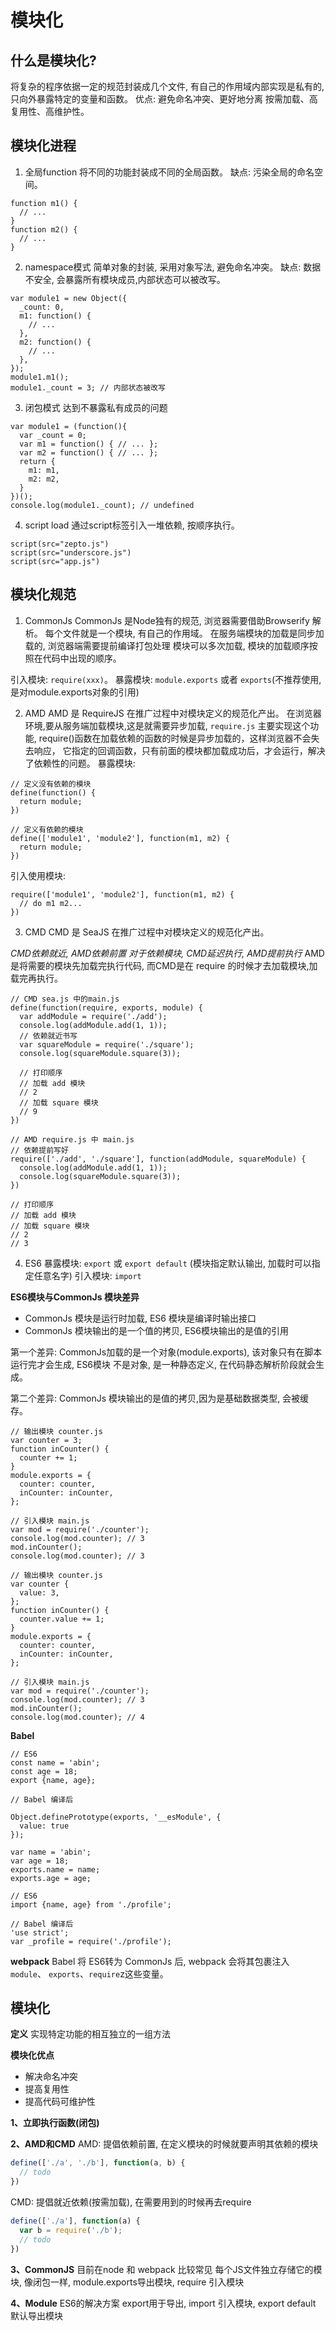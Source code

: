 # 模块化

## 什么是模块化?
  将复杂的程序依据一定的规范封装成几个文件,
  有自己的作用域内部实现是私有的, 只向外暴露特定的变量和函数。
  优点: 避免命名冲突、更好地分离 按需加载、高复用性、高维护性。

## 模块化进程
1. 全局function
  将不同的功能封装成不同的全局函数。
  缺点: 污染全局的命名空间。
  ```type='js'
  function m1() {
    // ...
  }
  function m2() {
    // ...
  }
  ```
2. namespace模式
  简单对象的封装, 采用对象写法, 避免命名冲突。
  缺点: 数据不安全, 会暴露所有模块成员,内部状态可以被改写。
  ```type='js'
  var module1 = new Object({
    _count: 0,
    m1: function() {
      // ...
    },
    m2: function() {
      // ...
    },
  });
  module1.m1(); 
  module1._count = 3; // 内部状态被改写
  ```
3. 闭包模式
  达到不暴露私有成员的问题
  ```type='js'
  var module1 = (function(){
    var _count = 0;
    var m1 = function() { // ... };
    var m2 = function() { // ... };
    return {
      m1: m1,
      m2: m2,
    }
  })();
  console.log(module1._count); // undefined
  ```
4. script load
  通过script标签引入一堆依赖, 按顺序执行。
  ```type='js'
  script(src="zepto.js")
  script(src="underscore.js")
  script(src="app.js")
  ```
## 模块化规范
1. CommonJs
  CommonJs 是Node独有的规范, 浏览器需要借助Browserify 解析。
  每个文件就是一个模块, 有自己的作用域。
  在服务端模块的加载是同步加载的, 浏览器端需要提前编译打包处理
  模块可以多次加载, 模块的加载顺序按照在代码中出现的顺序。

  引入模块: `require(xxx)`。
  暴露模块: `module.exports` 或者 `exports`(不推荐使用, 是对module.exports对象的引用)

2. AMD
  AMD 是 RequireJS 在推广过程中对模块定义的规范化产出。
  在浏览器环境,要从服务端加载模块,这是就需要异步加载,
  `require.js` 主要实现这个功能,
   require()函数在加载依赖的函数的时候是异步加载的，这样浏览器不会失去响应，
   它指定的回调函数，只有前面的模块都加载成功后，才会运行，解决了依赖性的问题。
  暴露模块:
  ```type='js'
  // 定义没有依赖的模块
  define(function() {
    return module;
  })

  // 定义有依赖的模块
  define(['module1', 'module2'], function(m1, m2) {
    return module;
  })
  ```
  引入使用模块:
  ```type='js'
  require(['module1', 'module2'], function(m1, m2) {
    // do m1 m2...
  })
  ```
3. CMD
  CMD 是 SeaJS 在推广过程中对模块定义的规范化产出。

  *CMD依赖就近, AMD依赖前置*
  *对于依赖模块, CMD延迟执行, AMD提前执行*
  AMD是将需要的模块先加载完执行代码, 
  而CMD是在 require 的时候才去加载模块,加载完再执行。
  ```type='js'
  // CMD sea.js 中的main.js
  define(function(require, exports, module) {
    var addModule = require('./add');
    console.log(addModule.add(1, 1));
    // 依赖就近书写
    var squareModule = require('./square');
    console.log(squareModule.square(3));

    // 打印顺序
    // 加载 add 模块
    // 2
    // 加载 square 模块
    // 9
  })

  ```
  ```type='js'
  // AMD require.js 中 main.js
  // 依赖提前写好
  require(['./add', './square'], function(addModule, squareModule) {
    console.log(addModule.add(1, 1));
    console.log(squareModule.square(3));
  })

  // 打印顺序
  // 加载 add 模块
  // 加载 square 模块
  // 2
  // 3

  ```
4. ES6
  暴露模块: `export` 或 `export default` (模块指定默认输出, 加载时可以指定任意名字)
  引入模块: `import`

  **ES6模块与CommonJs 模块差异**
  - CommonJs 模块是运行时加载, ES6 模块是编译时输出接口
  - CommonJs 模块输出的是一个值的拷贝, ES6模块输出的是值的引用

  第一个差异: CommonJs加载的是一个对象(module.exports), 该对象只有在脚本运行完才会生成, ES6模块 不是对象, 是一种静态定义, 在代码静态解析阶段就会生成。

  第二个差异:
  CommonJs 模块输出的是值的拷贝,因为是基础数据类型, 会被缓存。
  ```type='js'
  // 输出模块 counter.js
  var counter = 3;
  function inCounter() {
    counter += 1;
  }
  module.exports = {
    counter: counter,
    inCounter: inCounter,
  };

  // 引入模块 main.js
  var mod = require('./counter');
  console.log(mod.counter); // 3
  mod.inCounter();
  console.log(mod.counter); // 3
  ```
  ```type='js'
  // 输出模块 counter.js
  var counter {
    value: 3,
  };
  function inCounter() {
    counter.value += 1;
  }
  module.exports = {
    counter: counter,
    inCounter: inCounter,
  };

  // 引入模块 main.js
  var mod = require('./counter');
  console.log(mod.counter); // 3
  mod.inCounter();
  console.log(mod.counter); // 4
  ```

  **Babel**
  ```type='js'
  // ES6
  const name = 'abin';
  const age = 18;
  export {name, age};
  ```

  ```type=js
  // Babel 编译后

  Object.definePrototype(exports, '__esModule', {
    value: true
  });

  var name = 'abin';
  var age = 18;
  exports.name = name;
  exports.age = age;
  ```
  ```type='js'
  // ES6 
  import {name, age} from './profile';

  // Babel 编译后
  'use strict';
  var _profile = require('./profile');
  ```
**webpack**
Babel 将 ES6转为 CommonJs 后, webpack 会将其包裹注入
`module`、 `exports`、`require`z这些变量。




## 模块化
**定义**
实现特定功能的相互独立的一组方法


**模块化优点**
  - 解决命名冲突
  - 提高复用性
  - 提高代码可维护性

**1、立即执行函数(闭包)**

**2、AMD和CMD**
AMD: 提倡依赖前置, 在定义模块的时候就要声明其依赖的模块
```js
define(['./a', './b'], function(a, b) {
  // todo
})
```

CMD: 提倡就近依赖(按需加载), 在需要用到的时候再去require
```js
define(['./a'], function(a) {
  var b = require('./b');
  // todo
})
```

**3、CommonJS**
目前在node 和 webpack 比较常见
每个JS文件独立存储它的模块, 像闭包一样, 
module.exports导出模块, require 引入模块

**4、Module**
ES6的解决方案
export用于导出, import 引入模块, export default 默认导出模块

